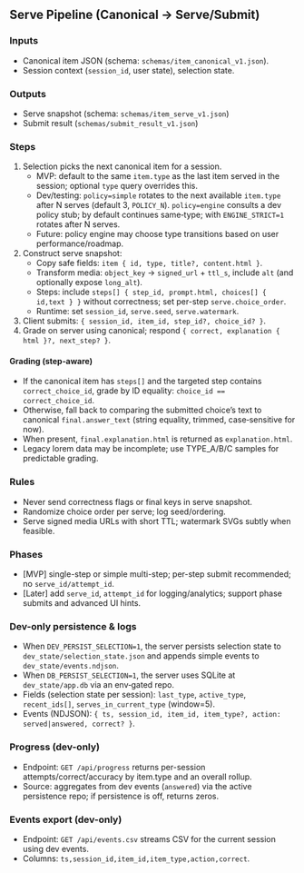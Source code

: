 ## Serve Pipeline (Canonical → Serve/Submit)

### Inputs
- Canonical item JSON (schema: `schemas/item_canonical_v1.json`).
- Session context (`session_id`, user state), selection state.

### Outputs
- Serve snapshot (schema: `schemas/item_serve_v1.json`)
- Submit result (`schemas/submit_result_v1.json`)

### Steps
1) Selection picks the next canonical item for a session.
   - MVP: default to the same `item.type` as the last item served in the session; optional `type` query overrides this.
   - Dev/testing: `policy=simple` rotates to the next available `item.type` after N serves (default 3, `POLICY_N`). `policy=engine` consults a dev policy stub; by default continues same‑type; with `ENGINE_STRICT=1` rotates after N serves.
   - Future: policy engine may choose type transitions based on user performance/roadmap.
2) Construct serve snapshot:
   - Copy safe fields: `item { id, type, title?, content.html }`.
   - Transform media: `object_key` → `signed_url` + `ttl_s`, include `alt` (and optionally expose `long_alt`).
   - Steps: include `steps[] { step_id, prompt.html, choices[] { id,text } }` without correctness; set per-step `serve.choice_order`.
   - Runtime: set `session_id`, `serve.seed`, `serve.watermark`.
3) Client submits: `{ session_id, item_id, step_id?, choice_id? }`.
4) Grade on server using canonical; respond `{ correct, explanation { html }?, next_step? }`.

#### Grading (step‑aware)
- If the canonical item has `steps[]` and the targeted step contains `correct_choice_id`, grade by ID equality: `choice_id == correct_choice_id`.
- Otherwise, fall back to comparing the submitted choice’s text to canonical `final.answer_text` (string equality, trimmed, case‑sensitive for now).
- When present, `final.explanation.html` is returned as `explanation.html`.
- Legacy lorem data may be incomplete; use TYPE_A/B/C samples for predictable grading.

### Rules
- Never send correctness flags or final keys in serve snapshot.
- Randomize choice order per serve; log seed/ordering.
- Serve signed media URLs with short TTL; watermark SVGs subtly when feasible.

### Phases
- [MVP] single-step or simple multi-step; per-step submit recommended; no `serve_id/attempt_id`.
- [Later] add `serve_id`, `attempt_id` for logging/analytics; support phase submits and advanced UI hints.

### Dev-only persistence & logs
- When `DEV_PERSIST_SELECTION=1`, the server persists selection state to `dev_state/selection_state.json` and appends simple events to `dev_state/events.ndjson`.
- When `DB_PERSIST_SELECTION=1`, the server uses SQLite at `dev_state/app.db` via an env‑gated repo.
- Fields (selection state per session): `last_type`, `active_type`, `recent_ids[]`, `serves_in_current_type` (window=5).
- Events (NDJSON): `{ ts, session_id, item_id, item_type?, action: served|answered, correct? }`.

### Progress (dev-only)
- Endpoint: `GET /api/progress` returns per-session attempts/correct/accuracy by item.type and an overall rollup.
- Source: aggregates from dev events (`answered`) via the active persistence repo; if persistence is off, returns zeros.

### Events export (dev-only)
- Endpoint: `GET /api/events.csv` streams CSV for the current session using dev events.
- Columns: `ts,session_id,item_id,item_type,action,correct`.

